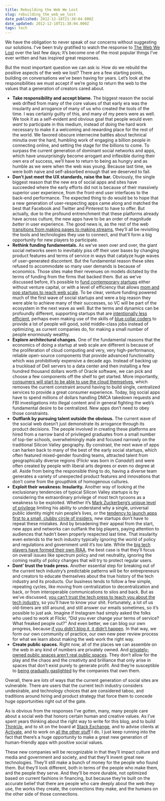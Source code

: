```yaml
---
title: Rebuilding the Web We Lost
slug: rebuilding_the_web_we_lost
date_published: 2012-12-18T21:38:04.000Z
date_updated: 2012-12-18T21:38:04.000Z
tags: tech
---
```


We have the obligation to never speak of our concerns without suggesting our solutions. I’ve been truly gratified to watch the response to [The Web We Lost](http://dashes.com/anil/2012/12/the-web-we-lost.html) over the last few days; It’s become one of the most popular things I’ve ever written and has inspired great responses.

But the most important question we can ask is: How do we rebuild the positive aspects of the web we lost? There are a few starting points, building on conversations we’ve been having for years. Let’s look at the responsibilities we must accept if we’re going to return the web to the values that a generation of creators cared about.

- **Take responsibility and accept blame.** The biggest reason the social web drifted from many of the core values of that early era was the insularity and arrogance of many of us who created the tools of the time. I was certainly guilty of this, and many of my peers were as well. We took it as a self-evident and obvious goal that people would even *want* to participate in this medium, instead of doing the hard work necessary to make it a welcoming and rewarding place for the rest of the world. We favored obscure internecine battles about technical minutia over the hard, humbling work of engaging a billion people in connecting online, and setting the stage for the billions to come. To surpass the current generation of dominant social networks and apps, which have unsurprisingly become arrogant and inflexible during their own era of success, we’ll have to return to being as hungry and as humble as we were when the web was young. Because last time, we were both naive and self-absorbed enough that we deserved to fail.
- **Don’t just meet the UX standards, raise the bar.** Obviously, the single biggest reason that the new era of social apps and sites have succeeded where the early efforts did not is because of their massively superior user experience, from the front-end user interfaces to the back-end performance. The expected thing to do would be to hope that a new generation of user-respecting apps came along and matched the best that Facebook and Twitter and Pinterest to have to offer. But actually, due to the profound entrenchment that these platforms already have across culture, the new apps have to be an order of magnitude *better* in user experience. The good news is, as the rest of the web [transitions from making pages to making streams](http://dashes.com/anil/2012/08/stop-publishing-web-pages.html), they’ll all be revisiting the tools and technologies they use to connect, and that’ll form a big opportunity for new players to participate.
- **Rethink funding fundamentals.** As we’ve seen over and over, the giant social networks seem to inevitably piss off their user bases by changing product features and terms of service in ways that catalyze huge waves of user-generated discontent. But the fundamental reason these sites refused to accommodate so many user demands is because of economics. Those sites make their revenues on models dictated by the terms of funding from the firms that backed them. But as we’ve discussed before, it’s possible to [fund contemporary startups](http://dashes.com/anil/2011/04/funding-a-startup-without-vc.html) either without venture capital, or with a level of efficiency that allows [mom and pop startups to reach web scale](http://dashes.com/anil/2011/01/mom-and-pop-at-web-scale.html). To be clear, venture funding powered much of the first wave of social startups and were a big reason they were able to achieve many of their successes, so VC will be part of the ecosystem in the next wave as well. But the terms and dynamics can be profoundly different, supporting startups that are [intentionally less efficient](http://dashes.com/anil/2012/09/to-less-efficient-startups.html), perhaps even making use of the skills of [blue collar coders](http://dashes.com/anil/2012/10/the-blue-collar-coder.html) to provide a lot of people will good, solid middle-class jobs instead of optimizing, as current companies do, for making a small number of people enormously wealthy.
- **Explore architectural changes.** One of the fundamental reasons that the economics of doing a startup at web scale are different is because of the proliferation of cloud computing and very, very high-performance, reliable open-source components that provide advanced functionality which was prohibitively expensive a decade ago. Instead of backing up a truckload of Dell servers to a data center and then installing a few hundred thousand dollars worth of Oracle software, we can pick and choose a few components off the shelf to get started. More importantly, [consumers will start to be able to use the cloud themselves](http://dashes.com/anil/2012/06/clouds-for-people-or-the-consumerization-of-the-cloud.html), which removes the current constraint around having to build single, centralized services to provide a great consumer experience. Today, big social apps have to spend millions of dollars handling DMCA takedown requests and FBI investigations into illegal content and in general fighting the web’s fundamental desire to be centralized. New apps don’t need to obey those constraints.
- **Outflank by pursuing talent outside the obvious.** The current wave of the social web doesn’t just demonstrate its arrogance through its product decisions. The people involved in creating these platforms are hired from a narrow band of privileged graduates from a small number of top-tier schools, overwhelmingly male and focused narrowly on the traditional Silicon Valley geography. By constrast, the next wave of apps can harken back to many of the best of the early social startups, which often featured mixed-gender founding teams, attracted talent from geographically diverse regions (Flickr was born in *Canada*!) and were often created by people with liberal arts degrees or even no degree at all. Aside from being the responsible thing to do, having a diverse team generates a variety of unexpected product features and innovations that don’t come from the groupthink of homogenous cultures.
- **Exploit their weakness: Insularity.** Another way of looking at the exclusionary tendencies of typical Silicon Valley startups is by considering the extraordinary privilege of most tech tycoons as a weakness to be exploited. Whether it’s [Mark Zuckerberg’s unique level of privilege](http://dashes.com/anil/2010/09/the-facebook-reckoning-1.html) limiting his ability to understand why a single, universal public identity might ruin people’s lives, or the [tendency to launch apps first to a small, clubby circle of insiders](http://dashes.com/anil/2012/08/you-cant-start-the-revolution-from-the-country-club.html), new startups don’t have to repeat these mistakes. And by broadening their appeal from the start, new apps and networks can outflank the big players, paying attention to audiences that hadn’t been properly respected last time. That insularity even extends to the tech industry typically ignoring the world of policy and regulations and government until it’s too late. While the [big tech players have formed their own RIAA](http://dashes.com/anil/2012/09/tech-now-has-its-own-riaa.html), the best case is that they’ll focus on overall issues like spectrum policy and net neutrality, ignoring the coming reality of policy changes that will try to protect regular users.
- **Dont’ trust the trade press.** Another essential step for breaking out of the current tech industry’s predictable patterns will be for entrepreneurs and creators to educate themselves about the true history of the tech industry and its products. Our business tends to follow a few simple, repeating cycles, like moving from centralization to decentralization and back, or from interoperable communications to silos and back. But as we’ve discussed, [you can’t trust the tech press to teach you about the tech industry](http://dashes.com/anil/2012/04/why-you-cant-trust-tech-press-to-teach-you-about-the-tech-industry.html), so you’ll have to know your shit. Fortunately, a lot of us old-timers are still around, and still answer our emails sometimes, so it’s possible to just ask. Imagine if Instagram had simply asked the folks who used to work at Flickr, “Did you ever change your terms of service? What freaked people out?” And even better, we can blog our own progress, because [if you didn’t blog it, it didn’t happen](http://dashes.com/anil/2011/01/if-you-didnt-blog-it-it-didnt-happen.html). In that way, we form our own community of practice, our own new peer review process for what we learn about making the web work the right way.
- **Create public spaces.** Right now, all of the places we can assemble on the web in any kind of numbers are privately owned. And [privately-owned public spaces aren’t real public spaces](http://dashes.com/anil/2012/03/captive-atria-and-living-in-public.html). They don’t allow for the play and the chaos and the creativity and brilliance that only arise in spaces that don’t exist purely to generate profit. And they’re susceptible to [being gradually gaslighted](http://dashes.com/anil/2011/11/facebook-is-gaslighting-the-web.html) by the companies that own them.

Overall, there are *lots* of ways that the current generation of social sites are vulnerable. There are users that the current tech industry considers undesirable, and technology choices that are considered taboo, and traditions around hiring and product strategy that force them to concede huge opportunities right out of the gate.

As is obvious from the responses I’ve gotten, many, many people care about a social web that honors certain human and creative values. As I’ve spent years thinking about the right way to write for this blog, and to build [ThinkUp](http://thinkup.com/), and to sit on the board at [Stack Exchange](http://stackexchange.com/), and to advise clients at [Activate](http://activate.com/), and to work on [all the other stuff](__GHOST_URL__/) I do, I just keep running into the fact that there’s a huge opportunity to make a great new generation of human-friendly apps with positive social values.

These new companies will be recognizable in that they’ll impact culture and media and government and society, and that they’ll invent great new technologies. They’ll still make a bunch of money for the people who found them. But they’ll look different, both in terms of the people who make them, and the people they serve. And they’ll be more durable, not optimized based on current fashions in financing, but because they’re built on the accurate belief that there are people who care deeply about the web they use, the works they create, the connections they make, and the humans on the other side of those connections.

